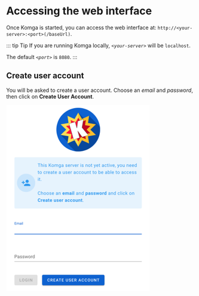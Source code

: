 # Accessing the web interface

Once Komga is started, you can access the web interface at: `http://<your-server>:<port>(/baseUrl)`.

::: tip Tip
If you are running Komga locally, _`<your-server>`_ will be `localhost`.

The default _`<port>`_ is `8080`.
:::

## Create user account <Badge text="0.45.0+" />

You will be asked to create a user account. Choose an _email_ and _password_, then click on __Create User Account__.

<img src="/assets/media/installation/create-initial-account.png" style="max-height: 500px" alt="Create initial account"/>
